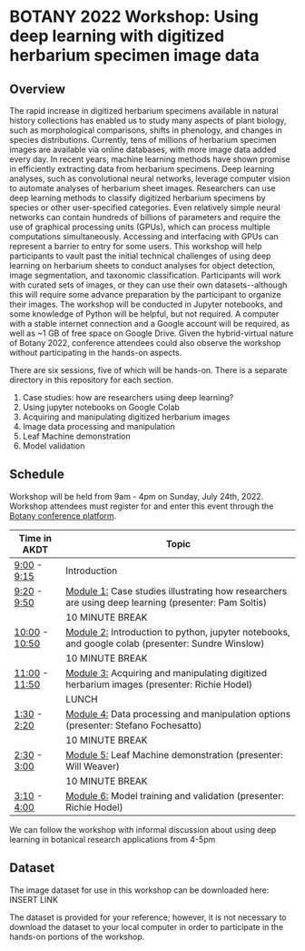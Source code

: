 # BOTANY 2022 Workshop: Using deep learning with digitized herbarium specimen image data

## Overview

The rapid increase in digitized herbarium specimens available in natural history collections has enabled us to study many aspects of plant biology, such as morphological comparisons, shifts in phenology, and changes in species distributions. Currently, tens of millions of herbarium specimen images are available via online databases, with more image data added every day. In recent years, machine learning methods have shown promise in efficiently extracting data from herbarium specimens. Deep learning analyses, such as convolutional neural networks, leverage computer vision to automate analyses of herbarium sheet images. Researchers can use deep learning methods to classify digitized herbarium specimens by species or other user-specified categories. Even relatively simple neural networks can contain hundreds of billions of parameters and require the use of graphical processing units (GPUs), which can process multiple computations simultaneously. Accessing and interfacing with GPUs can represent a barrier to entry for some users. This workshop will help participants to vault past the initial technical challenges of using deep learning on herbarium sheets to conduct analyses for object detection, image segmentation, and taxonomic classification. Participants will work with curated sets of images, or they can use their own datasets--although this will require some advance preparation by the participant to organize their images. The workshop will be conducted in Jupyter notebooks, and some knowledge of Python will be helpful, but not required. A computer with a stable internet connection and a Google account will be required, as well as ~1 GB of free space on Google Drive. Given the hybrid-virtual nature of Botany 2022, conference attendees could also observe the workshop without participating in the hands-on aspects.

There are six sessions, five of which will be hands-on. There is a separate directory in this repository for each section.
1. Case studies: how are researchers using deep learning?
2. Using jupyter notebooks on Google Colab
3. Acquiring and manipulating digitized herbarium images
4. Image data processing and manipulation
5. Leaf Machine demonstration
6. Model validation

## Schedule
Workshop will be held from 9am - 4pm on Sunday, July 24th, 2022. Workshop attendees must register for and enter this event through the [Botany conference platform](https://botanyconference.org/).

| Time in AKDT | Topic |
| --- | --- |
| [9:00](https://www.timeanddate.com/worldclock/converter.html?iso=20220724T170000&p1=18) - [9:15](https://www.timeanddate.com/worldclock/converter.html?iso=20220724T171500&p1=18) | Introduction |
| [9:20](https://www.timeanddate.com/worldclock/converter.html?iso=20220724T172000&p1=18) - [9:50](https://www.timeanddate.com/worldclock/converter.html?iso=20220724T175000&p1=18) | [Module 1:](1_case_studies) Case studies illustrating how researchers are using deep learning (presenter: Pam Soltis) |
| | 10 MINUTE BREAK |
| [10:00](https://www.timeanddate.com/worldclock/converter.html?iso=20220724T180000&p1=18) - [10:50](https://www.timeanddate.com/worldclock/converter.html?iso=20220724T185000&p1=18) | [Module 2:](2_jupyter_on_colab) Introduction to python, jupyter notebooks, and google colab (presenter: Sundre Winslow) |
| | 10 MINUTE BREAK |
| [11:00](https://www.timeanddate.com/worldclock/converter.html?iso=20220724T190000&p1=18) - [11:50](https://www.timeanddate.com/worldclock/converter.html?iso=20220724T195000&p1=18) | [Module 3:](3_image_acquisition) Acquiring and manipulating digitized herbarium images (presenter: Richie Hodel) |
| | LUNCH |
| [1:30](https://www.timeanddate.com/worldclock/converter.html?iso=20220724T2130000&p1=18) - [2:20](https://www.timeanddate.com/worldclock/converter.html?iso=20220724T2220000&p1=18) | [Module 4:](4_data_processing) Data processing and manipulation options (presenter: Stefano Fochesatto) |
| | 10 MINUTE BREAK |
| [2:30](https://www.timeanddate.com/worldclock/converter.html?iso=20220724T2230000&p1=18) - [3:00](https://www.timeanddate.com/worldclock/converter.html?iso=20220724T2300000&p1=18) | [Module 5:](5_leaf_machine) Leaf Machine demonstration (presenter: Will Weaver) |
| | 10 MINUTE BREAK |
| [3:10](https://www.timeanddate.com/worldclock/converter.html?iso=20220724T2310000&p1=18) - [4:00](https://www.timeanddate.com/worldclock/converter.html?iso=20220724T2400000&p1=18) | [Module 6:](6_model_validation) Model training and validation (presenter: Richie Hodel) |

We can follow the workshop with informal discussion about using deep learning in botanical research applications from 4-5pm

## Dataset

The image dataset for use in this workshop can be downloaded here: INSERT LINK

The dataset is provided for your reference; however, it is not necessary to download the dataset to your local computer in order to participate in the hands-on portions of the workshop.
